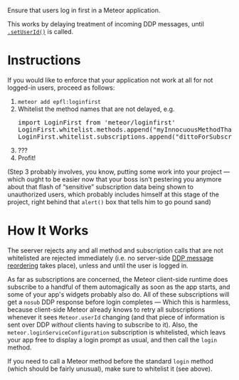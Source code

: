 Ensure that users log in first in a Meteor application.

This works by delaying treatment of incoming DDP messages, until
[`.setUserId()`](http://docs.meteor.com/#/full/method_setUserId) is
called.

# Instructions

If you would like to enforce that your application not work at all for
not logged-in users, proceed as follows:

1. `meteor add epfl:loginfirst`
2. Whitelist the method names that are not delayed, e.g.
   <pre>import LoginFirst from 'meteor/loginfirst'
   LoginFirst.whitelist.methods.append("myInnocuousMethodThatIsSoImportantThatItCannotWaitForTheUserToLogInFirst")
   LoginFirst.whitelist.subscriptions.append("dittoForSubscription")
   </pre>
3. ???
4. Profit!

(Step 3 probably involves, you know, putting some work into your
project — which ought to be easier now that your boss isn't pestering
you anymore about that flash of “sensitive” subscription data being
shown to unauthorized users, which probably includes himself at this
stage of the project, right behind that `alert()` box that tells him
to go pound sand)

# How It Works

The seerver rejects any and all method and subscription calls that are
not whitelisted are rejected immediately (i.e. no server-side [DDP
message
reordering](https://docs.meteor.com/api/methods.html#DDPCommon-MethodInvocation-unblock)
takes place), unless and until the user is logged in.

As far as subscriptions are concerned, the Meteor client-side runtime
does subscribe to a handful of them automagically as soon as the app
starts, and some of your app's widgets probably also do. All of these
subscriptions will get a `nosub` DDP response before login completes —
Which this is harmless, because client-side Meteor already knows to
retry all subscriptions whenever it sees `Meteor.userId` changing (and
that piece of information is sent over DDP *without* clients having to
subscribe to it). Also, the `meteor.loginServiceConfiguration`
subscription is whitelisted, which leavs your app free to display a
login prompt as usual, and then call the `login` method.

If you need to call a Meteor method before the standard `login` method
(which should be fairly unusual), make sure to whitelist it (see
above).
